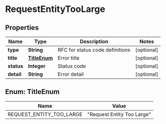 

# RequestEntityTooLarge


## Properties

| Name | Type | Description | Notes |
|------------ | ------------- | ------------- | -------------|
|**type** | **String** | RFC for status code definitions |  [optional] |
|**title** | [**TitleEnum**](#TitleEnum) | Error title |  [optional] |
|**status** | **Integer** | Status code |  [optional] |
|**detail** | **String** | Error detail |  [optional] |



## Enum: TitleEnum

| Name | Value |
|---- | -----|
| REQUEST_ENTITY_TOO_LARGE | &quot;Request Entity Too Large&quot; |



